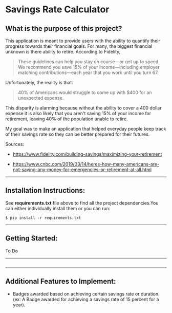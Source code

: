 # Savings Rate Calculator


## What is the purpose of this project?

This application is meant to provide users with the ability to quantify their progress towards their financial goals. For many, the biggest financial unknown is there ability to retire. According to Fidelity, 

>  These guidelines can help you stay on course—or get up to speed. We recommend you save 15% of your income—including employer matching contributions—each year that you work until you turn 67.


Unfortunately, the reality is that:

> 40% of Americans would struggle to come up with $400 for an unexpected expense. 

This disparity is alarming because without the ability to cover a 400 dollar expense it is also likely that you aren't saving 15% of your income for retirement, leaving 40% of the population unable to retire.

My goal was to make an application that helped everyday people keep track of their savings rate so they can be better prepared for their futures.

Sources: 
* https://www.fidelity.com/building-savings/maximizing-your-retirement

* https://www.cnbc.com/2019/03/14/heres-how-many-americans-are-not-saving-any-money-for-emergencies-or-retirement-at-all.html

---

##

## Installation Instructions:

See __requirements.txt__ file above to find all the project dependencies.You can either individually install them or you can run:

```
$ pip install -r requirements.txt

```



---
## Getting Started:

To Do

---

##

---

## Additional Features to Implement:

* Badges awarded based on achieving certain savings rate or duration. (ex: A Badge awarded for achieving a savings rate of 15 percent for a year).

